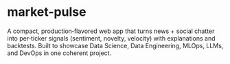 # market-pulse
A compact, production‑flavored web app that turns news + social chatter into per‑ticker signals (sentiment, novelty, velocity) with explanations and backtests. Built to showcase Data Science, Data Engineering, MLOps, LLMs, and DevOps in one coherent project.
